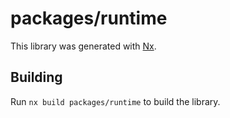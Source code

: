 # packages/runtime

This library was generated with [Nx](https://nx.dev).

## Building

Run `nx build packages/runtime` to build the library.
